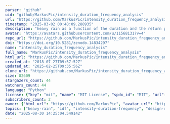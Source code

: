 ```yaml
---
parser: "github"
uid: "github/MarkusPic/intensity_duration_frequency_analysis"
url: "https://github.com/MarkusPic/intensity_duration_frequency_analysis"
timestamp: "2025-03-02 00:48:09.288935"
description: "heavy rain as a function of the duration and the return period acc. to DWA-A 531 (2012)      This program reads the measurement data of the rainfall     and calculates the distribution of the rainfall as a function of the return period and the duration          for duration steps up to 12 hours (and more) and return period in a range of '0.5a <= T_n <= 100a'"
avatar: "https://avatars.githubusercontent.com/u/11568131?v=4"
repo_url: "https://github.com/MarkusPic/intensity_duration_frequency_analysis"
doi: "https://doi.org/10.5281/zenodo.14834297"
name: "intensity_duration_frequency_analysis"
full_name: "MarkusPic/intensity_duration_frequency_analysis"
html_url: "https://github.com/MarkusPic/intensity_duration_frequency_analysis"
created_at: "2018-07-27T09:57:52Z"
updated_at: "2025-02-25T09:35:56Z"
clone_url: "https://github.com/MarkusPic/intensity_duration_frequency_analysis.git"
size: 82609
stargazers_count: 44
watchers_count: 44
language: "Python"
license: {"key": "mit", "name": "MIT License", "spdx_id": "MIT", "url": "https://api.github.com/licenses/mit", "node_id": "MDc6TGljZW5zZTEz"}
subscribers_count: 2
owner: {"html_url": "https://github.com/MarkusPic", "avatar_url": "https://avatars.githubusercontent.com/u/11568131?v=4", "login": "MarkusPic", "type": "User"}
topics: ["heavy-rain", "idf", "intensity-duration-frequency", "design-rainfall", "rainfall", "precipitation", "analysis", "duration", "dwa", "measurement-data", "duration-steps", "return-period", "dwa-a-531", "kostra", "dwd", "python"]
date: "2025-08-30 14:25:04.549142"
---
```

